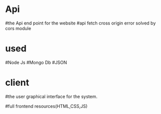 # Api

#the Api end point for the website
#api fetch cross origin error solved by cors module

# used 

#Node Js
#Mongo Db
#JSON


# client

#the user graphical interface for the system.

#full frontend resources(HTML,CSS,JS)

